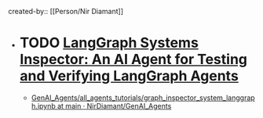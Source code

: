 created-by:: [[Person/Nir Diamant]]

- # TODO [LangGraph Systems Inspector: An AI Agent for Testing and Verifying LangGraph Agents](https://diamantai.substack.com/p/langgraph-systems-inspector-an-ai)
	- [GenAI_Agents/all_agents_tutorials/graph_inspector_system_langgraph.ipynb at main · NirDiamant/GenAI_Agents](https://github.com/NirDiamant/GenAI_Agents/blob/main/all_agents_tutorials/graph_inspector_system_langgraph.ipynb)
